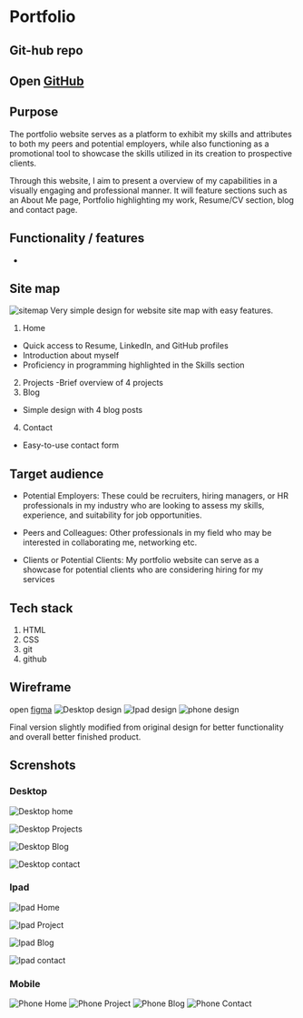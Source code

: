 # Portfolio

## Git-hub repo 
Open [GitHub](https://github.com/Sam559I/Portfolio)
- 
## Purpose
 The portfolio website serves as a platform to exhibit my skills and attributes to both my peers and potential employers, while also functioning as a promotional tool to showcase the skills utilized in its creation to prospective clients. 

Through this website, I aim to present a  overview of my capabilities in a visually engaging and professional manner. It will feature sections such as an About Me page, Portfolio highlighting my work, Resume/CV section, blog and contact page.

## Functionality / features
- 
## Site map
![sitemap](docs/Sitemap.jpg)
Very simple design for website site map with easy features.
1. Home
- Quick access to Resume, LinkedIn, and GitHub profiles
- Introduction about myself
- Proficiency in programming highlighted in the Skills section
2. Projects
-Brief overview of 4 projects
3. Blog
- Simple design with 4 blog posts 
4. Contact
- Easy-to-use contact form

## Target audience
- Potential Employers: These could be recruiters, hiring managers, or HR professionals in my industry who are looking to assess my  skills, experience, and suitability for job opportunities.

- Peers and Colleagues: Other professionals in my field who may be interested in collaborating me, networking etc.

- Clients or Potential Clients: My portfolio website can serve as a showcase for potential clients who are considering hiring for my services

## Tech stack
1. HTML
2. CSS
3. git
4. github

## Wireframe
open [figma](https://www.figma.com/file/UGwWoGLfsIBdnsMtpguGNc/Untitled?type=whiteboard&node-id=0-1&t=TsFUi8y45Unmmbtd-0)
![Desktop design](docs/Desktop-design.png)
![Ipad design](docs/ipad-design.png)
![phone design](docs/mobile-design.png)

Final version slightly modified from original design for better functionality and overall better finished product.

## Screnshots
### Desktop
![Desktop home](docs/Home.png)

![Desktop Projects](docs/Projects.png)

![Desktop Blog](docs/Blog.png)

![Desktop contact](docs/Contact.png)

### Ipad
![Ipad Home](docs/Home-ipad.png)

![Ipad Project](docs/Project-ipad.png)

![Ipad Blog](docs/blog-ipad.png)

![Ipad contact](docs/Contact-ipad.png)
### Mobile
![Phone Home](docs/Home-phone.jpeg)
![Phone Project](docs/Projects-mobile.png)
![Phone Blog](docs/Blog-home.png)
![Phone Contact](docs/Contact-phone.png)